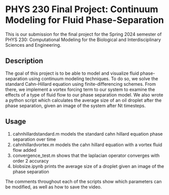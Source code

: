 # PHYS 230 Final Project: Continuum Modeling for Fluid Phase-Separation

This is our submission for the final project for the Spring 2024 semester of
PHYS 230: Computational Modeling for the Biological and Interdisciplinary 
Sciences and Engineering. 


## Description

The goal of this project is to be able to model and visualize fluid phase-separation
using continuum modeling techniques. To do so, we solve the standard Cahn-Hillard equation 
using finite-differencing schemes. From there, we implement a vortex forcing term to our 
system to examine the effects of a type of fluid flow to our phase separation model. We 
also wrote a python script which calculates the average size of an oil droplet after the
phase separation, given an image of the system after Nt timesteps. 

## Usage

1. cahnhillardstandard.m models the standard cahn hillard equation phase separation over time
2. cahnhillardvortex.m models the cahn hillard equation with a vortex fluid flow added
3. convergence_test.m shows that the laplacian operator converges with order 2 accuracy
4. blobsize.ipynb prints the average size of a droplet given an image of the phase separation

The comments throughout each of the scripts show which parameters can be modified, as well as
how to save the video. 



